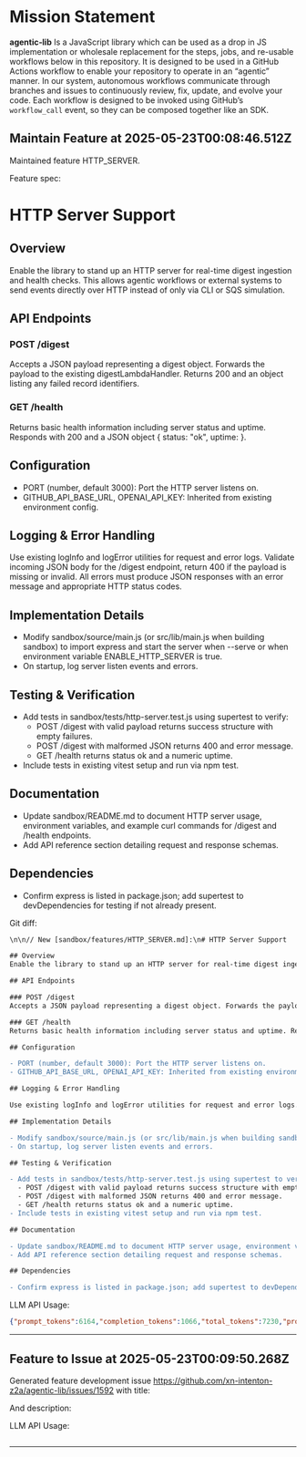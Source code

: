 # Mission Statement

**agentic‑lib** Is a JavaScript library which can be used as a drop in JS implementation or wholesale replacement for 
the steps, jobs, and re-usable workflows below in this repository. It is designed to be used in a GitHub Actions 
workflow to enable your repository to operate in an “agentic” manner. In our system, autonomous workflows communicate
through branches and issues to continuously review, fix, update, and evolve your code. Each workflow is designed to be
invoked using GitHub’s `workflow_call` event, so they can be composed together like an SDK.
## Maintain Feature at 2025-05-23T00:08:46.512Z

Maintained feature HTTP_SERVER.

Feature spec:

# HTTP Server Support

## Overview
Enable the library to stand up an HTTP server for real-time digest ingestion and health checks. This allows agentic workflows or external systems to send events directly over HTTP instead of only via CLI or SQS simulation.

## API Endpoints

### POST /digest
Accepts a JSON payload representing a digest object. Forwards the payload to the existing digestLambdaHandler. Returns 200 and an object listing any failed record identifiers.

### GET /health
Returns basic health information including server status and uptime. Responds with 200 and a JSON object { status: "ok", uptime: <seconds> }.

## Configuration

- PORT (number, default 3000): Port the HTTP server listens on.
- GITHUB_API_BASE_URL, OPENAI_API_KEY: Inherited from existing environment config.

## Logging & Error Handling

Use existing logInfo and logError utilities for request and error logs. Validate incoming JSON body for the /digest endpoint, return 400 if the payload is missing or invalid. All errors must produce JSON responses with an error message and appropriate HTTP status codes.

## Implementation Details

- Modify sandbox/source/main.js (or src/lib/main.js when building sandbox) to import express and start the server when --serve or when environment variable ENABLE_HTTP_SERVER is true.
- On startup, log server listen events and errors.

## Testing & Verification

- Add tests in sandbox/tests/http-server.test.js using supertest to verify:
  - POST /digest with valid payload returns success structure with empty failures.
  - POST /digest with malformed JSON returns 400 and error message.
  - GET /health returns status ok and a numeric uptime.
- Include tests in existing vitest setup and run via npm test.

## Documentation

- Update sandbox/README.md to document HTTP server usage, environment variables, and example curl commands for /digest and /health endpoints.
- Add API reference section detailing request and response schemas.

## Dependencies

- Confirm express is listed in package.json; add supertest to devDependencies for testing if not already present.


Git diff:

```diff
\n\n// New [sandbox/features/HTTP_SERVER.md]:\n# HTTP Server Support

## Overview
Enable the library to stand up an HTTP server for real-time digest ingestion and health checks. This allows agentic workflows or external systems to send events directly over HTTP instead of only via CLI or SQS simulation.

## API Endpoints

### POST /digest
Accepts a JSON payload representing a digest object. Forwards the payload to the existing digestLambdaHandler. Returns 200 and an object listing any failed record identifiers.

### GET /health
Returns basic health information including server status and uptime. Responds with 200 and a JSON object { status: "ok", uptime: <seconds> }.

## Configuration

- PORT (number, default 3000): Port the HTTP server listens on.
- GITHUB_API_BASE_URL, OPENAI_API_KEY: Inherited from existing environment config.

## Logging & Error Handling

Use existing logInfo and logError utilities for request and error logs. Validate incoming JSON body for the /digest endpoint, return 400 if the payload is missing or invalid. All errors must produce JSON responses with an error message and appropriate HTTP status codes.

## Implementation Details

- Modify sandbox/source/main.js (or src/lib/main.js when building sandbox) to import express and start the server when --serve or when environment variable ENABLE_HTTP_SERVER is true.
- On startup, log server listen events and errors.

## Testing & Verification

- Add tests in sandbox/tests/http-server.test.js using supertest to verify:
  - POST /digest with valid payload returns success structure with empty failures.
  - POST /digest with malformed JSON returns 400 and error message.
  - GET /health returns status ok and a numeric uptime.
- Include tests in existing vitest setup and run via npm test.

## Documentation

- Update sandbox/README.md to document HTTP server usage, environment variables, and example curl commands for /digest and /health endpoints.
- Add API reference section detailing request and response schemas.

## Dependencies

- Confirm express is listed in package.json; add supertest to devDependencies for testing if not already present.
```

LLM API Usage:

```json
{"prompt_tokens":6164,"completion_tokens":1066,"total_tokens":7230,"prompt_tokens_details":{"cached_tokens":0,"audio_tokens":0},"completion_tokens_details":{"reasoning_tokens":576,"audio_tokens":0,"accepted_prediction_tokens":0,"rejected_prediction_tokens":0}}
```
---

## Feature to Issue at 2025-05-23T00:09:50.268Z

Generated feature development issue https://github.com/xn-intenton-z2a/agentic-lib/issues/1592 with title:



And description:



LLM API Usage:

```json

```
---

